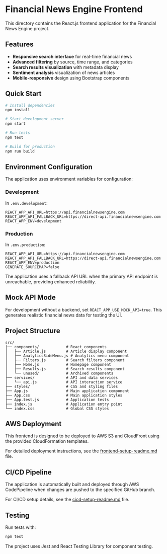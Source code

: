 # Financial News Engine Frontend

This directory contains the React.js frontend application for the Financial News Engine project.

## Features

- **Responsive search interface** for real-time financial news
- **Advanced filtering** by source, time range, and categories
- **Search results visualization** with metadata display
- **Sentiment analysis** visualization of news articles
- **Mobile-responsive** design using Bootstrap components

## Quick Start

```bash
# Install dependencies
npm install

# Start development server
npm start

# Run tests
npm test

# Build for production
npm run build
```

## Environment Configuration

The application uses environment variables for configuration:

### Development
In `.env.development`:
```
REACT_APP_API_URL=https://api.financialnewsengine.com
REACT_APP_API_FALLBACK_URL=https://direct-api.financialnewsengine.com
REACT_APP_ENV=development
```

### Production
In `.env.production`:
```
REACT_APP_API_URL=https://api.financialnewsengine.com
REACT_APP_API_FALLBACK_URL=https://direct-api.financialnewsengine.com
REACT_APP_ENV=production
GENERATE_SOURCEMAP=false
```

The application uses a fallback API URL when the primary API endpoint is unreachable, providing enhanced reliability.

## Mock API Mode

For development without a backend, set `REACT_APP_USE_MOCK_API=true`. This generates realistic financial news data for testing the UI.

## Project Structure

```
src/
├── components/            # React components
│   ├── Article.js         # Article display component
│   ├── AnalyticsSideMenu.js # Analytics menu component
│   ├── Filters.js         # Search filters component
│   ├── Home.js            # Homepage component
│   ├── Results.js         # Search results component
│   └── unused/            # Archived components
├── services/              # API and data services
│   └── api.js             # API interaction service
├── styles/                # CSS and styling files
├── App.js                 # Main application component
├── App.css                # Main application styles
├── App.test.js            # Application tests
├── index.js               # Application entry point
└── index.css              # Global CSS styles
```

## AWS Deployment

This frontend is designed to be deployed to AWS S3 and CloudFront using the provided CloudFormation templates.

For detailed deployment instructions, see the [frontend-setup-readme.md](../frontend-setup-readme.md) file.

## CI/CD Pipeline

The application is automatically built and deployed through AWS CodePipeline when changes are pushed to the specified GitHub branch.

For CI/CD setup details, see the [cicd-setup-readme.md](../cicd-setup-readme.md) file.

## Testing

Run tests with:
```bash
npm test
```

The project uses Jest and React Testing Library for component testing.
